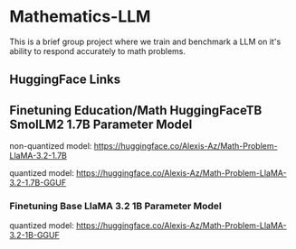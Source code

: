 # Mathematics-LLM
This is a brief group project where we train and benchmark a LLM on it's ability to respond accurately to math problems.

## HuggingFace Links

## Finetuning Education/Math HuggingFaceTB SmolLM2 1.7B Parameter Model

non-quantized model: https://huggingface.co/Alexis-Az/Math-Problem-LlaMA-3.2-1.7B

quantized model: https://huggingface.co/Alexis-Az/Math-Problem-LlaMA-3.2-1.7B-GGUF


### Finetuning Base LlaMA 3.2 1B Parameter Model

quantized model: https://huggingface.co/Alexis-Az/Math-Problem-LlaMA-3.2-1B-GGUF


